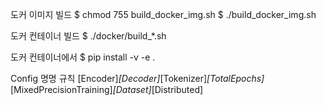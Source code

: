 도커 이미지 빌드
$ chmod 755 build_docker_img.sh
$ ./build_docker_img.sh

도커 컨테이너 빌드
$ ./docker/build_*.sh

도커 컨테이너에서 
$ pip install -v -e .


Config 명명 규칙
[Encoder]_[Decoder]_[Tokenizer]_[TotalEpochs]_[MixedPrecisionTraining]_[Dataset]_[Distributed]
